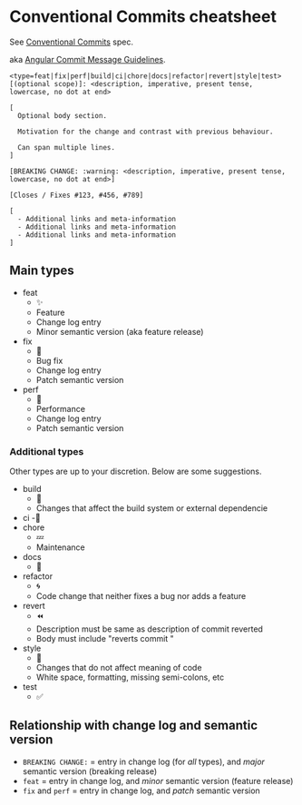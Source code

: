 # Conventional Commits cheatsheet

See [Conventional Commits](https://conventionalcommits.org/) spec.

aka [Angular Commit Message Guidelines](https://github.com/angular/angular/blob/master/CONTRIBUTING.md#commit).

```text
<type=feat|fix|perf|build|ci|chore|docs|refactor|revert|style|test>[(optional scope)]: <description, imperative, present tense, lowercase, no dot at end>

[
  Optional body section.

  Motivation for the change and contrast with previous behaviour.

  Can span multiple lines.
]

[BREAKING CHANGE: :warning: <description, imperative, present tense, lowercase, no dot at end>]

[Closes / Fixes #123, #456, #789]

[
  - Additional links and meta-information
  - Additional links and meta-information
  - Additional links and meta-information
]
```

## Main types

- feat
  - :sparkles:
  - Feature
  - Change log entry
  - Minor semantic version (aka feature release)
- fix
  - :bug:
  - Bug fix
  - Change log entry
  - Patch semantic version
- perf
  - :racehorse:
  - Performance
  - Change log entry
  - Patch semantic version

### Additional types

Other types are up to your discretion. Below are some suggestions.

- build
  - :construction_worker:
  - Changes that affect the build system or external dependencie
- ci
  -:green_heart:
- chore
  - :zzz:
  - Maintenance
- docs
  - :book:
- refactor
  - :cyclone:
  - Code change that neither fixes a bug nor adds a feature
- revert
  - :rewind:
  - Description must be same as description of commit reverted
  - Body must include "reverts commit <hash>"
- style
  - :ribbon:
  - Changes that do not affect meaning of code
  - White space, formatting, missing semi-colons, etc
- test
  - :white_check_mark:

## Relationship with change log and semantic version

- `BREAKING CHANGE:` = entry in change log (for _all_ types), and _major_ semantic version (breaking release)
- `feat` = entry in change log, and _minor_ semantic version (feature release)
- `fix` and `perf` = entry in change log, and _patch_ semantic version
